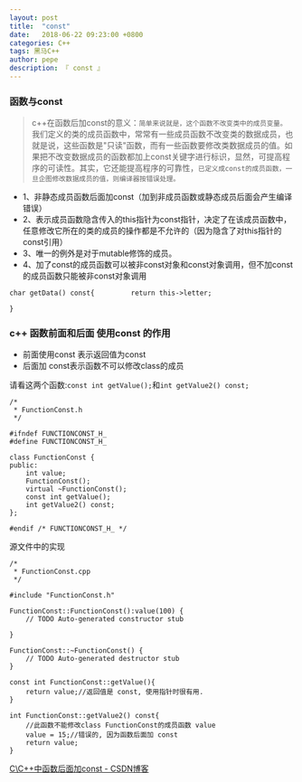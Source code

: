 ```yaml
---
layout: post
title:  "const"
date:   2018-06-22 09:23:00 +0800
categories: C++
tags: 黑马C++
author: pepe
description: 『 const 』
---
```


### 函数与const

> c++在函数后加const的意义：`简单来说就是，这个函数不改变类中的成员变量。`我们定义的类的成员函数中，常常有一些成员函数不改变类的数据成员，也就是说，这些函数是"只读"函数，而有一些函数要修改类数据成员的值。如果把不改变数据成员的函数都加上const关键字进行标识，显然，可提高程序的可读性。其实，它还能提高程序的可靠性，`已定义成const的成员函数，一旦企图修改数据成员的值，则编译器按错误处理。`
    
    
* 1、非静态成员函数后面加const（加到非成员函数或静态成员后面会产生编译错误） 
* 2、表示成员函数隐含传入的this指针为const指针，决定了在该成员函数中，   任意修改它所在的类的成员的操作都是不允许的（因为隐含了对this指针的const引用）
* 3、唯一的例外是对于mutable修饰的成员。     
* 4、加了const的成员函数可以被非const对象和const对象调用，但不加const的成员函数只能被非const对象调用

```
char getData() const{         return this->letter;

}
``` 
    
### **c++ 函数前面和后面 使用const 的作用**

* 前面使用const 表示返回值为const
* 后面加 const表示函数不可以修改class的成员  
    
    
请看这两个函数:`const int getValue();`和`int getValue2() const;`

```
/*
 * FunctionConst.h
 */

#ifndef FUNCTIONCONST_H_
#define FUNCTIONCONST_H_

class FunctionConst {
public:
    int value;
    FunctionConst();
    virtual ~FunctionConst();
    const int getValue();
    int getValue2() const;
};

#endif /* FUNCTIONCONST_H_ */
```

源文件中的实现
```
/*
 * FunctionConst.cpp 
 */

#include "FunctionConst.h"

FunctionConst::FunctionConst():value(100) {
    // TODO Auto-generated constructor stub

}

FunctionConst::~FunctionConst() {
    // TODO Auto-generated destructor stub
}

const int FunctionConst::getValue(){
    return value;//返回值是 const, 使用指针时很有用.
}

int FunctionConst::getValue2() const{
    //此函数不能修改class FunctionConst的成员函数 value
    value = 15;//错误的, 因为函数后面加 const
    return value;
}   
```    
    
[C\C++中函数后面加const - CSDN博客](https://blog.csdn.net/smf0504/article/details/52311207)  
    
    
    
    
    
    
    
    
    
    
    
    
    
    
    
    
    
    
    
    
    
    
    
    
    
    
    
    
    
    
    
    
    
    
    
    
    
    
    
    
    
    
    
    
    
    
    
    
    
    
    
    
    
    
    
    
    
    
    
    
    
    
    
    
    
    
    
    
    
    
    
    
    
    
    
    
    
    
    
    
    
    
    
    
    
    
    












